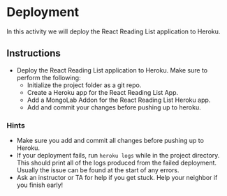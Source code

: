 # Deployment
In this activity we will deploy the React Reading List application to Heroku.

## Instructions
* Deploy the React Reading List application to Heroku. Make sure to perform the following:
  * Initialize the project folder as a git repo.
  * Create a Heroku app for the React Reading List App.
  * Add a MongoLab Addon for the React Reading List Heroku app.
  * Add and commit your changes before pushing up to heroku.

### Hints
* Make sure you add and commit all changes before pushing up to Heroku.
* If your deployment fails, run `heroku logs` while in the project directory. This should print all of the logs produced from the failed deployment. Usually the issue can be found at the start of any errors.
* Ask an instructor or TA for help if you get stuck. Help your neighbor if you finish early!